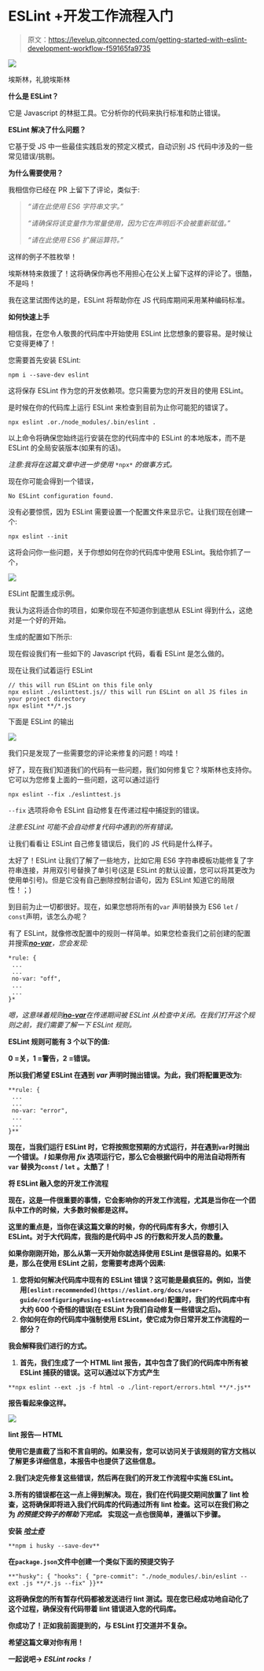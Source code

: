 # ESLint +开发工作流程入门

> 原文：<https://levelup.gitconnected.com/getting-started-with-eslint-development-workflow-f59165fa9735>

![](img/a535b5112c54da4fdfd2ec0ae8fc51ba.png)

埃斯林，礼貌埃斯林

**什么是 ESLint？**

它是 Javascript 的林挺工具。它分析你的代码来执行标准和防止错误。

**ESLint 解决了什么问题？**

它基于受 JS 中一些最佳实践启发的预定义模式，自动识别 JS 代码中涉及的一些常见错误/挑剔。

**为什么需要使用？**

我相信你已经在 PR 上留下了评论，类似于:

> *“请在此使用 ES6 字符串文字。”*
> 
> *“请确保将该变量作为常量使用，因为它在声明后不会被重新赋值。”*
> 
> *“请在此使用 ES6 扩展运算符。”*

这样的例子不胜枚举！

埃斯林特来救援了！这将确保你再也不用担心在公关上留下这样的评论了。很酷，不是吗！

我在这里试图传达的是，ESLint 将帮助你在 JS 代码库期间采用某种编码标准。

**如何快速上手**

相信我，在您令人敬畏的代码库中开始使用 ESLint 比您想象的要容易。是时候让它变得更棒了！

您需要首先安装 ESLint:

```
npm i --save-dev eslint
```

这将保存 ESLint 作为您的开发依赖项。您只需要为您的开发目的使用 ESLint。

是时候在你的代码库上运行 ESLint 来检查到目前为止你可能犯的错误了。

```
npx eslint .or./node_modules/.bin/eslint .
```

以上命令将确保您始终运行安装在您的代码库中的 ESLint 的本地版本，而不是 ESLint 的全局安装版本(如果有的话)。

*注意:我将在这篇文章中进一步使用* `*npx*` *的做事方式。*

现在你可能会得到一个错误，

```
No ESLint configuration found.
```

没有必要惊慌，因为 ESLint 需要设置一个配置文件来显示它。让我们现在创建一个:

```
npx eslint --init
```

这将会问你一些问题，关于你想如何在你的代码库中使用 ESLint。我给你抓了一个，

![](img/d58dfd54ae66ac11156507d168f25ad2.png)

ESLint 配置生成示例。

我认为这将适合你的项目，如果你现在不知道你到底想从 ESLint 得到什么，这绝对是一个好的开始。

生成的配置如下所示:

现在假设我们有一些如下的 Javascript 代码，看看 ESLint 是怎么做的。

现在让我们试着运行 ESLint

```
// this will run ESLint on this file only
npx eslint ./eslinttest.js// this will run ESLint on all JS files in your project directory
npx eslint **/*.js
```

下面是 ESLint 的输出

![](img/057894f91627eb5a73a683bdb2d0d937.png)

我们只是发现了一些需要您的评论来修复的问题！呜哇！

好了，现在我们知道我们的代码有一些问题，我们如何修复它？埃斯林也支持你。它可以为您修复上面的一些问题，这可以通过运行

```
npx eslint --fix ./eslinttest.js
```

`--fix` 选项将命令 ESLint 自动修复在传递过程中捕捉到的错误。

*注意:ESLint 可能不会自动修复代码中遇到的所有错误。*

让我们看看让 ESLint 自己修复错误后，我们的 JS 代码是什么样子。

太好了！ESLint 让我们了解了一些地方，比如它用 ES6 字符串模板功能修复了字符串连接，并用双引号替换了单引号(这是 ESLint 的默认设置，您可以将其更改为使用单引号)。但是它没有自己删除控制台语句，因为 ESLint 知道它的局限性！；)

到目前为止一切都很好。现在，如果您想将所有的`var` 声明替换为 ES6 `let` / `const`声明，该怎么办呢？

有了 ESLint，就像修改配置中的规则一样简单。如果您检查我们之前创建的配置并搜索[***no-var***](https://eslint.org/docs/rules/no-var)*，您会发现:*

```
*rule: {
 ...
 ...
 no-var: "off",
 ...
 ...
}*
```

*嗯，这意味着规则[***no-var***](https://eslint.org/docs/rules/no-var)*在传递期间被 ESLint 从检查中关闭。在我们打开这个规则之前，我们需要了解一下 ESLint 规则。**

**ESLint 规则可能有 3 个以下的值:**

**0 =关，1 =警告，2 =错误。**

**所以我们希望 ESLint 在遇到 ***var*** 声明时抛出错误。为此，我们将配置更改为:**

```
**rule: {
 ...
 ...
 no-var: "error",
 ...
 ...
}**
```

**现在，当我们运行 ESLint 时，它将按照您预期的方式运行，并在遇到`var`时抛出一个错误。 ***I*** 如果你用 *fix* 选项运行它，那么它会根据代码中的用法自动将所有`var` 替换为`const` / `let` 。太酷了！**

****将 ESLint 融入您的开发工作流程****

**现在，这是一件很重要的事情，它会影响你的开发工作流程，尤其是当你在一个团队中工作的时候，大多数时候都是这样。**

**这里的重点是，当你在读这篇文章的时候，你的代码库有多大，你想引入 ESLint。对于大代码库，我指的是代码中 JS 的行数和开发人员的数量。**

**如果你刚刚开始，那么从第一天开始你就选择使用 ESLint 是很容易的。如果不是，那么在使用 ESLint 之前，您需要考虑两个因素:**

1.  **您将如何解决代码库中现有的 ESLint 错误？这可能是最疯狂的。例如，当使用`[eslint:recommended](https://eslint.org/docs/user-guide/configuring#using-eslintrecommended)`配置时，我们的代码库中有大约 600 个奇怪的错误(在 ESLint 为我们自动修复一些错误之后)。**
2.  **你如何在你的代码库中强制使用 ESLint，使它成为你日常开发工作流程的一部分？**

**我会解释我们进行的方式。**

1.  **首先，我们生成了一个 HTML lint 报告，其中包含了我们的代码库中所有被 ESLint 捕获的错误。这可以通过以下方式产生**

```
**npx eslint --ext .js -f html -o ./lint-report/errors.html **/*.js**
```

**报告看起来像这样。**

**![](img/ad99f0edaa9d1c5a0c9812a384bf93a2.png)**

**lint 报告— HTML**

**使用它是直截了当和不言自明的。如果没有，您可以访问关于该规则的官方文档以了解更多详细信息，本报告中也提供了这些信息。**

**2.我们决定先修复这些错误，然后再在我们的开发工作流程中实施 ESLint。**

**3.所有的错误都在这一点上得到解决。现在，我们在代码提交期间放置了 lint 检查，这将确保即将进入我们代码库的代码通过所有 lint 检查。这可以在我们称之为 ***的预提交钩子的帮助下完成。*** 实现这一点也很简单，遵循以下步骤。**

**安装 [***哈士奇***](https://www.npmjs.com/package/husky)**

```
**npm i husky --save-dev** 
```

**在`package.json`文件中创建一个类似下面的预提交钩子**

```
**"husky": { "hooks": { "pre-commit": "./node_modules/.bin/eslint --ext .js **/*.js --fix" }}**
```

**这将确保您的所有暂存代码都被发送进行 lint 测试。现在您已经成功地自动化了这个过程，确保没有代码带着 lint 错误进入您的代码库。**

**你成功了！正如我前面提到的，与 ESLint 打交道并不复杂。**

**希望这篇文章对你有用！**

**一起说吧-> ***ESLint rocks！*****